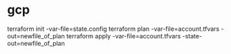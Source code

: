 # gcp
terraform init -var-file=state.config
terraform plan -var-file=account.tfvars -out=newfile_of_plan
terraform apply -var-file=account.tfvars -state-out=newfile_of_plan

